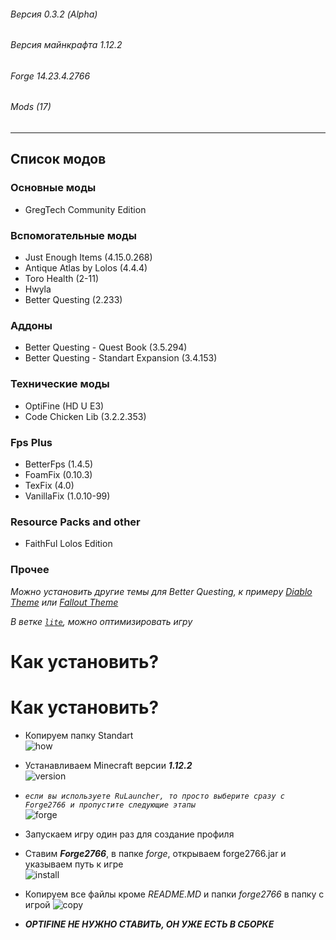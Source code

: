 ###### Версия 0.3.2 (Alpha)
###### Версия майнкрафта 1.12.2
###### Forge 14.23.4.2766
###### Mods (17)
<hr> 

## Список модов 

### Основные моды
* GregTeсh Community Edition

### Вспомогательные моды
* Just Enough Items (4.15.0.268)
* Antique Atlas by Lolos (4.4.4)
* Toro Health (2-11)
* Hwyla
* Better Questing (2.233)

### Аддоны
* Better Questing - Quest Book (3.5.294)
* Better Questing - Standart Expansion (3.4.153)

### Технические моды
* OptiFine (HD U E3)
* Code Chicken Lib (3.2.2.353)

### Fps Plus
* BetterFps (1.4.5)
* FoamFix (0.10.3)
* TexFix (4.0)
* VanillaFix (1.0.10-99)

### Resource Packs and other
* FaithFul Lolos Edition

### Прочее

*Можно установить другие темы для Better Questing, к примеру [Diablo Theme](https://minecraft.curseforge.com/projects/diablo-theme-bq "Перейти к моду") или [Fallout Theme](https://minecraft.curseforge.com/projects/bq-fallout-theme "Перейти к моду")*

*В ветке [`lite`](https://github.com/LolosTwo/Anon-Build/tree/lite), можно оптимизировать игру*


# Как установить?
# Как установить?
* Копируем папку Standart<br>
![how](https://pp.userapi.com/c845220/v845220036/1c91b2/C7yemEbf9OM.jpg)
* Устанавливаем Minecraft версии ***1.12.2***<br>
![version](https://pp.userapi.com/c845220/v845220036/1c91d3/-kfvqes986c.jpg)
* *``если вы используете RuLauncher, то просто выберите сразу с Forge2766 и пропустите следующие этапы``*<br>
![forge](https://pp.userapi.com/c845220/v845220036/1c91da/sYTNBthuHZE.jpg)
* Запускаем игру один раз для создание профиля
* Ставим ***Forge2766***, в папке _forge_, открываем forge2766.jar и указываем путь к игре<br>
![install](https://pp.userapi.com/c845220/v845220036/1c91e1/G8PFaWQHmeI.jpg)
* Копируем все файлы кроме *README.MD* и папки *_forge2766_* в папку с игрой
![copy](https://pp.userapi.com/c845220/v845220036/1c91e8/SacVibR5MmE.jpg)

* ***OPTIFINE НЕ НУЖНО СТАВИТЬ, ОН УЖЕ ЕСТЬ В СБОРКЕ***
